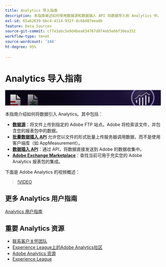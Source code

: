 ```yaml
---
title: Analytics 导入指南
description: 本指南阐述如何使用数据源和数据插入 API 将数据导入到 Analytics 中。
exl-id: 65a62639-bbc4-4114-932f-8c68d87eea8b
feature: Data Sources
source-git-commit: cf7a3abc5e9d4bea834767d074eb5e66f30ea332
workflow-type: tm+mt
source-wordcount: '144'
ht-degree: 95%

---
```


# Analytics 导入指南

![横幅](../../assets/doc_banner_import.png)

本指南介绍如何将数据引入 Analytics。其中包括：

* **[数据源](data-sources/overview.md)**：将文件上传到指定的 Adobe FTP 站点。Adobe 将检索该文件，并包含您的报表包中的数据。
* **[批量数据插入 API](/help/import/bulk-data-insertion-api/bulk-data-insert.md)** 允许您以文件的形式批量上传服务器调用数据，而不是使用客户端库（如 AppMeasurement）。
* **[数据插入 API](c-data-insertion-api/c-data-insertion-api.md)**：通过 API，将数据直接发送到 Adobe 的数据收集中。
* **[Adobe Exchange Marketplace](https://exchange.adobe.com/experiencecloud.analytics.html#product)**：查找当前可用于充实您的 Adobe Analytics 报表包的集成。

下面是 Adobe Analytics 的视频概述：

>[!VIDEO](https://video.tv.adobe.com/v/27429/?quality=12)

## 更多 Analytics 用户指南

[Analytics 用户指南](https://experienceleague.adobe.com/docs/analytics.html)

## 重要 Analytics 资源

* [联系客户关怀团队](https://experienceleague.adobe.com/?support-solution=Analytics#support)
* [Experience League上的Adobe Analytics社区](https://experienceleaguecommunities.adobe.com/t5/adobe-analytics/ct-p/adobe-analytics-community)
* [Adobe Analytics 资源](https://forums.adobe.com/message/10660755)
* [Experience League](https://landing.adobe.com/experience-league/)
